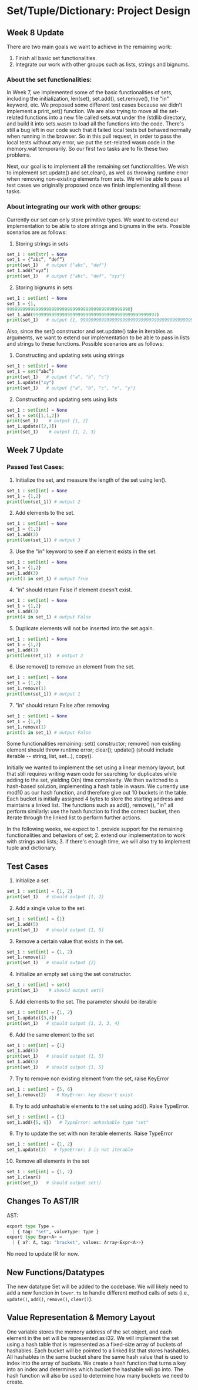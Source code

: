 # Set/Tuple/Dictionary: Project Design

## Week 8 Update
There are two main goals we want to achieve in the remaining work:
1. Finish all basic set functionalities.
2. Integrate our work with other groups such as lists, strings and bignums.

### About the set functionalities: 

In Week 7, we implemented some of the basic functionalities of sets, including the initialization, len(set), set.add(), set.remove(), the "in" keyword, etc. We proposed some different test cases because we didn't implement a print_set() function. We are also trying to move all the set-related functions into a new file called sets.wat under the /stdlib directory, and build it into sets.wasm to load all the functions into the code. There's still a bug left in our code such that it failed local tests but behaved normally when running in the browser. So in this pull request, in order to pass the local tests without any error, we put the set-related wasm code in the memory.wat temporarily. So our first two tasks are to fix these two problems.

Next, our goal is to implement all the remaining set functionalities. We wish to implement set.update() and set.clear(), as well as throwing runtime error when removing non-existing elements from sets. We will be able to pass all test cases we originally proposed once we finish implementing all these tasks.

### About integrating our work with other groups:
Currently our set can only store primitive types. We want to extend our implementation to be able to store strings and bignums in the sets. Possible scenarios are as follows:

1. Storing strings in sets
```python
set_1 : set[str] = None
set_1 = {“abc”, “def”}
print(set_1)   # output {"abc", "def"}
set_1.add(“xyz”)
print(set_1)   # output {"abc", "def", "xyz"}
```

2. Storing bignums in sets
```python
set_1 : set[int] = None
set_1 = {1,
99999999999999999999999999999999999999999999998}
set_1.add(99999999999999999999999999999999999999999999997)
print(set_1)   # output {1, 99999999999999999999999999999999999999999999998, 99999999999999999999999999999999999999999999997}
```

Also, since the set() constructor and set.update() take in iterables as arguments, we want to extend our implementation to be able to pass in lists and strings to these functions. Possible scenarios are as follows:

1. Constructing and updating sets using strings
```python
set_1 : set[str] = None
set_1 = set(“abc”)
print(set_1)   # output {"a", "b", "c"}
set_1.update("xy")
print(set_1)   # output {"a", "b", "c", "x", "y"}
```

2. Constructing and updating sets using lists
```python
set_1 : set[int] = None
set_1 = set([1,1,2])
print(set_1)    # output {1, 2}
set_1.update([2,3])
print(set_1)    # output {1, 2, 3}
```


## Week 7 Update

### Passed Test Cases:
1. Initialize the set, and measure the length of the set using len().
```python
set_1 : set[int] = None
set_1 = {1,2}
print(len(set_1)) # output 2
```

2. Add elements to the set.
```python
set_1 : set[int] = None
set_1 = {1,2}
set_1.add(3)
print(len(set_1)) # output 3
```

3. Use the "in" keyword to see if an element exists in the set.
```python
set_1 : set[int] = None
set_1 = {1,2}
set_1.add(3)
print(3 in set_1) # output True
```

4. "in" should return False if element doesn't exist.
```python
set_1 : set[int] = None
set_1 = {1,2}
set_1.add(3)
print(4 in set_1) # output False
```

5. Duplicate elements will not be inserted into the set again.
```python
set_1 : set[int] = None
set_1 = {1,2}
set_1.add(1)
print(len(set_1))  # output 2   
```

6. Use remove() to remove an element from the set.
```python
set_1 : set[int] = None
set_1 = {1,2}
set_1.remove(1)
print(len(set_1)) # output 1 
```

7. "in" should return False after removing
```python
set_1 : set[int] = None
set_1 = {1,2}
set_1.remove(1)
print(1 in set_1) # output False
```


Some functionalities remaining: set() constructor; remove() non existing element should throw runtime error; clear(); update() (should include iterable -- string, list, set...), copy().

Initially we wanted to implement the set using a linear memory layout, but that still requires writing wasm code for searching for duplicates while adding to the set, yielding O(n) time complexity. We then switched to a hash-based solution, implementing a hash table in wasm. We currently use mod10 as our hash function, and therefore give out 10 buckets in the table. Each bucket is initially assigned 4 bytes to store the starting address and maintains a linked list. The functions such as add(), remove(), "in" all perform similarly: use the hash function to find the correct bucket, then iterate through the linked list to perform further actions.

In the following weeks, we expect to 1. provide support for the remaining functionalities and behaviors of set; 2. extend our implementation to work with strings and lists; 3. if there's enough time, we will also try to implement tuple and dictionary.

## Test Cases
1. Initialize a set.   
```python
set_1 : set[int] = {1, 2} 
print(set_1)   # should output {1, 2}
```

2. Add a single value to the set.
```python 
set_1 : set[int] = {1}
set_1.add(5)  
print(set_1)   # should output {1, 5}
```

3. Remove a certain value that exists in the set.  
```python 
set_1 : set[int] = {1, 2} 
set_1.remove(1)
print(set_1)   # should output {2}
```

4. Initialize an empty set using the set constructor.
```python
set_1 : set[int] = set() 
print(set_1)    # should output set()
```

5. Add elements to the set. The parameter should be iterable 
```python
set_1 : set[int] = {1, 2} 
set_1.update({3,4})
print(set_1)   # should output {1, 2, 3, 4}
```

6. Add the same element to the set
```python
set_1 : set[int] = {1}
set_1.add(5)  
print(set_1)   # should output {1, 5}
set_1.add(5)
print(set_1)   # should output {1, 5}
```

7. Try to remove non existing element from the set, raise KeyError
```python
set_1 : set[int] = {5, 6}
set_1.remove(2)    # KeyError: key doesn't exist
```

8. Try to add unhashable elements to the set using add(). Raise TypeError.
```python
set_1 : set[int] = {1}
set_1.add({5, 6})   # TypeError: unhashable type "set"
```

9. Try to update the set with non iterable elements. Raise TypeError
```python
set_1 : set[int] = {1, 2} 
set_1.update(3)   # TypeError: 3 is not iterable
```

10. Remove all elements in the set
```python
set_1 : set[int] = {1, 2} 
set_1.clear()
print(set_1)   # should output set()
```


## Changes To AST/IR
AST:
```python
export type Type =
  | { tag: "set", valueType: Type }
export type Expr<A> =
  | { a?: A, tag: "bracket", values: Array<Expr<A>>}
```

No need to update IR for now.

## New Functions/Datatypes
The new datatype Set will be added to the codebase. We will likely need to add a new function in `lower.ts` to handle different method calls of sets (i.e., `update()`, `add()`, `remove()`, `clear()`). 

## Value Representation & Memory Layout
One variable stores the memory address of the set object, and each element in the set will be represented as i32. We will implement the set using a hash table that is represented as a fixed-size array of buckets of hashables. Each bucket will be pointed to a linked list that stores hashables. All hashables in the same bucket share the same hash value that is used to index into the array of buckets. We create a hash function that turns a key into an index and determines which bucket the hashable will go into. The hash function will also be used to determine how many buckets we need to create. 
